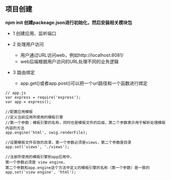 ## 项目创建

**npm init 创建packeage.json进行初始化，然后安装相关模块包**

* 1 创建应用、监听端口

* 2 处理用户访问

    * 用户通过URL访问web，例如http://localhost:8081/
    * web后端根据用户访问的URL处理不同的业务逻辑
    
* 3 路由绑定
    * app.get()或者app.post()可以把一个url路径和一个函数进行绑定



```
// app.js
var express = require('express');
var app = express();

//配置应用模板
//定义当前应用所使用的模板引擎
//第一个参数：模板引擎的名称，同时也是模板文件的后缀，第二个参数表示用于解析处理模板内容的方法
app.engine('html', swig.renderFile);

//设置模板文件存放的目录，第一个参数必须是views，第二个参数是目录
app.set('views', './views');

//注册所使用的模板引擎到app应用中，
第一个参数必须是 view engine，
第二个参数和app.engine这个方法中定义的模板引擎的名称（第一个参数）是一致的
app.set('view engine', 'html');
```




